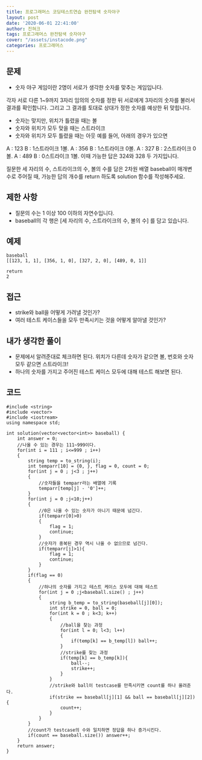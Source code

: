 ```yaml
---
title: 프로그래머스 코딩테스트연습 완전탐색 숫자야구
layout: post
date: '2020-06-01 22:41:00'
author: 진혀크
tags: 프로그래머스 완전탐색 숫자야구
cover: "/assets/instacode.png"
categories: 프로그래머스
---
```


## 문제
* 숫자 야구 게임이란 2명이 서로가 생각한 숫자를 맞추는 게임입니다.

각자 서로 다른 1~9까지 3자리 임의의 숫자를 정한 뒤 서로에게 3자리의 숫자를 불러서 결과를 확인합니다. 그리고 그 결과를 토대로 상대가 정한 숫자를 예상한 뒤 맞힙니다.

* 숫자는 맞지만, 위치가 틀렸을 때는 볼
* 숫자와 위치가 모두 맞을 때는 스트라이크
* 숫자와 위치가 모두 틀렸을 때는 아웃
예를 들어, 아래의 경우가 있으면

A : 123
B : 1스트라이크 1볼.
A : 356
B : 1스트라이크 0볼.
A : 327
B : 2스트라이크 0볼.
A : 489
B : 0스트라이크 1볼.
이때 가능한 답은 324와 328 두 가지입니다.

질문한 세 자리의 수, 스트라이크의 수, 볼의 수를 담은 2차원 배열 baseball이 매개변수로 주어질 때, 가능한 답의 개수를 return 하도록 solution 함수를 작성해주세요.

## 제한 사항
* 질문의 수는 1 이상 100 이하의 자연수입니다.
* baseball의 각 행은 [세 자리의 수, 스트라이크의 수, 볼의 수] 를 담고 있습니다.

## 예제

    baseball
    [[123, 1, 1], [356, 1, 0], [327, 2, 0], [489, 0, 1]]

    return
    2

## 접근

* strike와 ball을 어떻게 가려낼 것인가?
* 여러 테스트 케이스들을 모두 만족시키는 것을 어떻게 알아낼 것인가?

## 내가 생각한 풀이

* 문제에서 알려준대로 체크하면 된다. 위치가 다른데 숫자가 같으면 볼, 번호와 숫자 모두 같으면 스트라이크!
* 하나의 숫자를 가지고 주어진 테스트 케이스 모두에 대해 테스트 해보면 된다.


## 코드

    #include <string>
    #include <vector>
    #include <iostream>
    using namespace std;

    int solution(vector<vector<int>> baseball) {
        int answer = 0;
        //나올 수 있는 경우는 111~999이다.
        for(int i = 111 ; i<=999 ; i++)
        {
            string temp = to_string(i);
            int temparr[10] = {0, }, flag = 0, count = 0;
            for(int j = 0 ; j<3 ; j++)
            {
                //숫자들을 temparr라는 배열에 기록
                temparr[temp[j] - '0']++;
            }
            for(int j = 0 ;j<10;j++)
            {
                //0은 나올 수 있는 숫자가 아니기 때문에 넘긴다.
                if(temparr[0]>0)
                {
                    flag = 1;
                    continue;
                }
                //숫자가 중복된 경우 역시 나올 수 없으므로 넘긴다.
                if(temparr[j]>1){
                    flag = 1;
                    continue;
                }
            }
            if(flag == 0)
            {
                //하나의 숫자를 가지고 테스트 케이스 모두에 대해 테스트
                for(int j = 0 ;j<baseball.size() ; j++)
                {
                    string b_temp = to_string(baseball[j][0]);
                    int strike = 0, ball = 0;
                    for(int k = 0 ; k<3; k++)
                    {
                        //ball을 찾는 과정
                        for(int l = 0; l<3; l++)
                        {
                            if(temp[k] == b_temp[l]) ball++;
                        }
                        //strike를 찾는 과정
                        if(temp[k] == b_temp[k]){
                            ball--;
                            strike++;
                        }
                    }
                    //strike와 ball이 testcase를 만족시키면 count를 하나 올려준다.
                    if(strike == baseball[j][1] && ball == baseball[j][2]){
                        count++;
                    }
                }
            }
            //count가 testcase의 수와 일치하면 정답을 하나 증가시킨다.
            if(count == baseball.size()) answer++;
        }
        return answer;
    }
